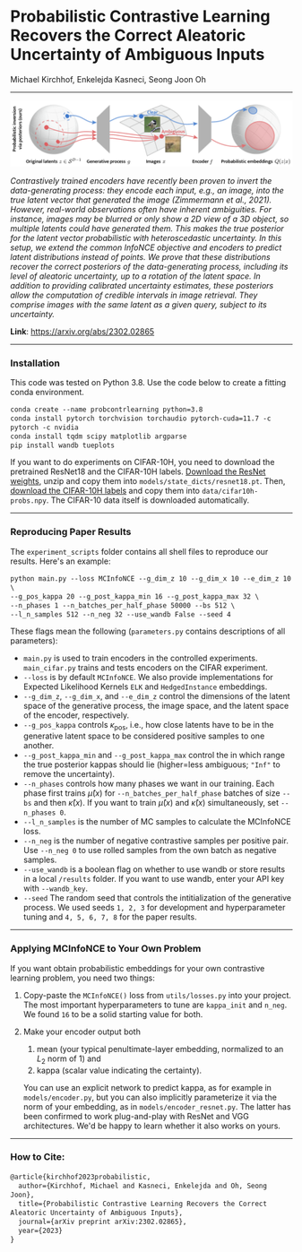 # Probabilistic Contrastive Learning Recovers the Correct Aleatoric Uncertainty of Ambiguous Inputs

Michael Kirchhof, Enkelejda Kasneci, Seong Joon Oh

---

![Deterministic ](thumbnail.png)

_Contrastively trained encoders have recently been proven to invert the data-generating process: they encode each input, e.g., an image, into the true latent vector that generated the image (Zimmermann et al., 2021). However, real-world observations often have inherent ambiguities. For instance, images may be blurred or only show a 2D view of a 3D object, so multiple latents could have generated them. This makes the true posterior for the latent vector probabilistic with heteroscedastic uncertainty. In this setup, we extend the common InfoNCE objective and encoders to predict latent distributions instead of points. We prove that these distributions recover the correct posteriors of the data-generating process, including its level of aleatoric uncertainty, up to a rotation of the latent space. In addition to providing calibrated uncertainty estimates, these posteriors allow the computation of credible intervals in image retrieval. They comprise images with the same latent as a given query, subject to its uncertainty._

**Link**: https://arxiv.org/abs/2302.02865

---
### Installation
This code was tested on Python 3.8. Use the code below to create a fitting conda environment.

```commandline
conda create --name probcontrlearning python=3.8
conda install pytorch torchvision torchaudio pytorch-cuda=11.7 -c pytorch -c nvidia
conda install tqdm scipy matplotlib argparse
pip install wandb tueplots
```

If you want to do experiments on CIFAR-10H, you need to download the pretrained ResNet18 and the CIFAR-10H labels. [Download the ResNet weights](https://drive.google.com/file/d/17fmN8eQdLpq2jIMQ_X0IXDPXfI9oVWgq/view?usp=sharing), unzip and copy them into `models/state_dicts/resnet18.pt`. Then, [download the CIFAR-10H labels](https://github.com/jcpeterson/cifar-10h/blob/master/data/cifar10h-probs.npy) and copy them into `data/cifar10h-probs.npy`. The CIFAR-10 data itself is downloaded automatically.

---
### Reproducing Paper Results

The `experiment_scripts` folder contains all shell files to reproduce our results. Here's an example:
```
python main.py --loss MCInfoNCE --g_dim_z 10 --g_dim_x 10 --e_dim_z 10 \
--g_pos_kappa 20 --g_post_kappa_min 16 --g_post_kappa_max 32 \
--n_phases 1 --n_batches_per_half_phase 50000 --bs 512 \
--l_n_samples 512 --n_neg 32 --use_wandb False --seed 4
```
These flags mean the following (`parameters.py` contains descriptions of all parameters):

* `main.py` is used to train encoders in the controlled experiments. `main_cifar.py` trains and tests encoders on the CIFAR experiment.
* `--loss` is by default `MCInfoNCE`. We also provide implementations for Expected Likelihood Kernels `ELK` and `HedgedInstance` embeddings. 
* `--g_dim_z`, `--g_dim_x`, and `--e_dim_z` control the dimensions of the latent space of the generative process, the image space, and the latent space of the encoder, respectively.
* `--g_pos_kappa` controls $\kappa_\text{pos}$, i.e., how close latents have to be in the generative latent space to be considered positive samples to one another.
* `--g_post_kappa_min` and `--g_post_kappa_max` control the in which range the true posterior kappas should lie (higher=less ambiguous; `"Inf"` to remove the uncertainty).
* `--n_phases` controls how many phases we want in our training. Each phase first trains $\hat{\mu}(x)$ for `--n_batches_per_half_phase` batches of size `--bs` and then $\hat{\kappa}(x)$. If you want to train $\hat{\mu}(x)$ and $\hat{\kappa}(x)$ simultaneously, set `--n_phases 0`.
* `--l_n_samples` is the number of MC samples to calculate the MCInfoNCE loss.
* `--n_neg` is the number of negative contrastive samples per positive pair. Use `--n_neg 0` to use rolled samples from the own batch as negative samples.
* `--use_wandb` is a boolean flag on whether to use wandb or store results in a local `/results` folder. If you want to use wandb, enter your API key with `--wandb_key`.
* `--seed` The random seed that controls the intitialization of the generative process. We used seeds `1, 2, 3` for development and hyperparameter tuning and `4, 5, 6, 7, 8` for the paper results.

---

### Applying MCInfoNCE to Your Own Problem

If you want obtain probabilistic embeddings for your own contrastive learning problem, you need two things:

1) Copy-paste the `MCInfoNCE()` loss from `utils/losses.py` into your project. The most important hyperparameters to tune are `kappa_init` and `n_neg`. We found `16` to be a solid starting value for both.
2) Make your encoder output both
   1) mean (your typical penultimate-layer embedding, normalized to an $L_2$ norm of 1) and 
   2) kappa (scalar value indicating the certainty). 

   You can use an explicit network to predict kappa, as for example in `models/encoder.py`, but you can also implicitly parameterize it via the norm of your embedding, as in `models/encoder_resnet.py`. The latter has been confirmed to work plug-and-play with ResNet and VGG architectures. We'd be happy to learn whether it also works on yours.

---

### How to Cite:
```
@article{kirchhof2023probabilistic,
  author={Kirchhof, Michael and Kasneci, Enkelejda and Oh, Seong Joon},
  title={Probabilistic Contrastive Learning Recovers the Correct Aleatoric Uncertainty of Ambiguous Inputs},
  journal={arXiv preprint arXiv:2302.02865},
  year={2023}
}
```